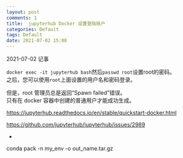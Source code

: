 ```yaml
---
layout: post
comments: 1
title:  jupyterhub Docker 设置登陆账户
categories: Default
tags: Default
date: 2021-07-02 15:08
---
```


 2021-07-02 记事



`docker exec -it jupyterhub bash`然后`passwd root`设置root的密码。  
之后，您可以使用`root`上面设置的用户名和密码登录。

但是，root 管理员总是返回“Spawn failed”错误。  
只有在 docker 容器中创建的普通用户才能成功生成。  

https://jupyterhub.readthedocs.io/en/stable/quickstart-docker.html

https://github.com/jupyterhub/jupyterhub/issues/2989






- ```bash
conda pack -n my_env -o out_name.tar.gz
```